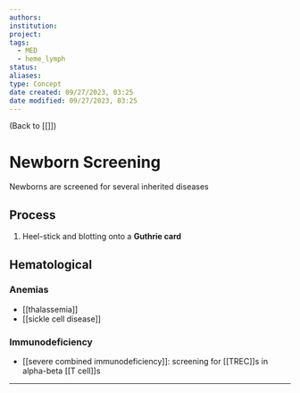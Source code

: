 ```yaml
---
authors: 
institution: 
project: 
tags:
  - MED
  - heme_lymph
status: 
aliases: 
type: Concept
date created: 09/27/2023, 03:25
date modified: 09/27/2023, 03:25
---
```


(Back to [[]])

# Newborn Screening
Newborns are screened for several inherited diseases
## Process
1. Heel-stick and blotting onto a **Guthrie card**
## Hematological
### Anemias
- [[thalassemia]]
- [[sickle cell disease]]
### Immunodeficiency
- [[severe combined immunodeficiency]]: screening for [[TREC]]s in alpha-beta [[T cell]]s


---
